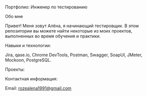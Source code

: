 Портфолио: Инженер по тестированию

Обо мне

Привет! Меня зовут Алёна, я начинающий тестировщик.
В этом репозитории вы можете найти некоторые из моих проектов, выполненных во время обучения и практики.

Навыки и технологии:

Jira, qase.io, Chrome DevTools, Postman, Swagger, SoapUI, JMeter, Mockoon,  PostgreSQL.

Проекты:




Контактная информация:

Email: rozealena1991@gmail.com

